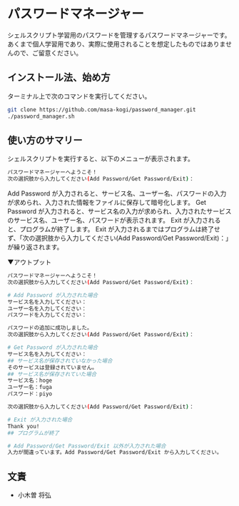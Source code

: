 # パスワードマネージャー

シェルスクリプト学習用のパスワードを管理するパスワードマネージャーです。
あくまで個人学習用であり、実際に使用されることを想定したものではありませんので、ご留意ください。

## インストール法、始め方
ターミナル上で次のコマンドを実行してください。

```bash
git clone https://github.com/masa-kogi/password_manager.git
./password_manager.sh
```
## 使い方のサマリー
シェルスクリプトを実行すると、以下のメニューが表示されます。

```bash
パスワードマネージャーへようこそ！
次の選択肢から入力してください(Add Password/Get Password/Exit)：
```

Add Password が入力されると、サービス名、ユーザー名、パスワードの入力が求められ、入力された情報をファイルに保存して暗号化します。
Get Password が入力されると、サービス名の入力が求められ、入力されたサービスのサービス名、ユーザー名、パスワードが表示されます。
Exit が入力されると、プログラムが終了します。
Exit が入力されるまではプログラムは終了せず、「次の選択肢から入力してください(Add Password/Get Password/Exit)：」が繰り返されます。

▼アウトプット

```bash
パスワードマネージャーへようこそ！
次の選択肢から入力してください(Add Password/Get Password/Exit)：

# Add Password が入力された場合
サービス名を入力してください：
ユーザー名を入力してください：
パスワードを入力してください：

パスワードの追加に成功しました。
次の選択肢から入力してください(Add Password/Get Password/Exit)：

# Get Password が入力された場合
サービス名を入力してください：
## サービス名が保存されていなかった場合
そのサービスは登録されていません。
## サービス名が保存されていた場合
サービス名：hoge
ユーザー名：fuga
パスワード：piyo

次の選択肢から入力してください(Add Password/Get Password/Exit)：

# Exit が入力された場合
Thank you!
## プログラムが終了

# Add Password/Get Password/Exit 以外が入力された場合
入力が間違っています。Add Password/Get Password/Exit から入力してください。
```

## 文責
- 小木曽 将弘
